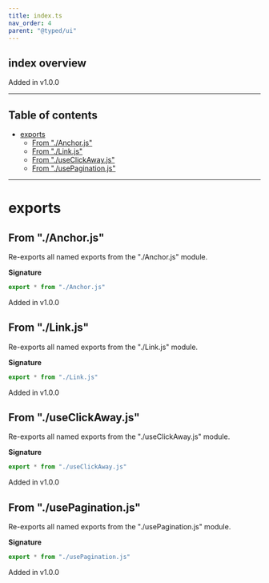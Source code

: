 ```yaml
---
title: index.ts
nav_order: 4
parent: "@typed/ui"
---
```


## index overview

Added in v1.0.0

---

<h2 class="text-delta">Table of contents</h2>

- [exports](#exports)
  - [From "./Anchor.js"](#from-anchorjs)
  - [From "./Link.js"](#from-linkjs)
  - [From "./useClickAway.js"](#from-useclickawayjs)
  - [From "./usePagination.js"](#from-usepaginationjs)

---

# exports

## From "./Anchor.js"

Re-exports all named exports from the "./Anchor.js" module.

**Signature**

```ts
export * from "./Anchor.js"
```

Added in v1.0.0

## From "./Link.js"

Re-exports all named exports from the "./Link.js" module.

**Signature**

```ts
export * from "./Link.js"
```

Added in v1.0.0

## From "./useClickAway.js"

Re-exports all named exports from the "./useClickAway.js" module.

**Signature**

```ts
export * from "./useClickAway.js"
```

Added in v1.0.0

## From "./usePagination.js"

Re-exports all named exports from the "./usePagination.js" module.

**Signature**

```ts
export * from "./usePagination.js"
```

Added in v1.0.0
